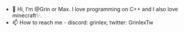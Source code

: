 - 👋 Hi, I’m @Grin or Max. I love programming on C++ and I also love minecraft✨.
- 📫 How to reach me - discord: grinlex; twitter: GrinlexTw

<!---
GrinlexGH/GrinlexGH is a ✨ special ✨ repository because its `README.md` (this file) appears on your GitHub profile.
You can click the Preview link to take a look at your changes.
--->
